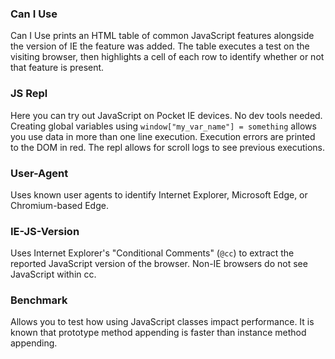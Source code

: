 ### Can I Use
Can I Use prints an HTML table of common JavaScript features alongside the 
version of IE the feature was added. The table executes a test on the visiting 
browser, then highlights a cell of each row to identify whether or not that 
feature is present.
  
### JS Repl
Here you can try out JavaScript on Pocket IE devices. No dev tools needed. 
Creating global variables using `window["my_var_name"] = something` allows 
you use data in more than one line execution. Execution errors are printed 
to the DOM in red. The repl allows for scroll logs to see previous executions.

### User-Agent
Uses known user agents to identify Internet Explorer, Microsoft Edge, 
or Chromium-based Edge.
  
### IE-JS-Version
Uses Internet Explorer's "Conditional Comments" (`@cc`) to extract the reported 
JavaScript version of the browser. Non-IE browsers do not see JavaScript 
within cc.
  
### Benchmark
Allows you to test how using JavaScript classes impact performance. 
It is known that prototype method appending is faster than instance 
method appending.